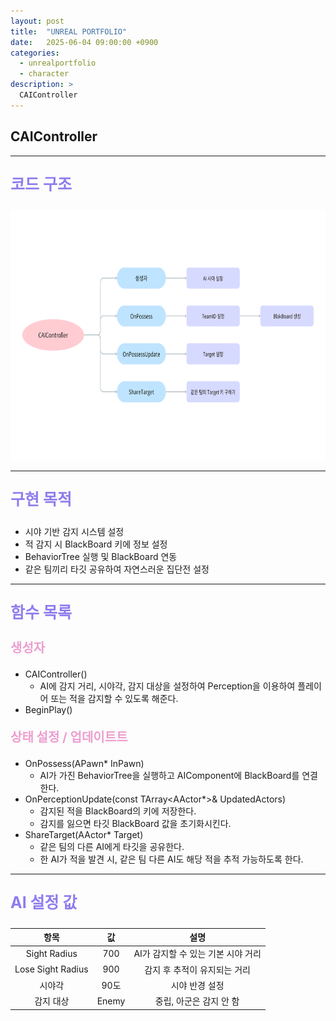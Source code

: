 ```yaml
---
layout: post
title:  "UNREAL PORTFOLIO"
date:   2025-06-04 09:00:00 +0900
categories:
  - unrealportfolio
  - character
description: >
  CAIController
---
```

## CAIController

---

<p style = "color:#8f7cee; font-size:25px; font-weight:bold">
코드 구조
</p>

<img src = "/assets/img/unrealportfolio/CAIController.png" width = "1500" height = "400">

---

<p style = "color:#8f7cee; font-size:25px; font-weight:bold">
구현 목적
</p>

- 시야 기반 감지 시스템 설정
- 적 감지 시 BlackBoard 키에 정보 설정
- BehaviorTree 실행 및 BlackBoard 연동
- 같은 팀끼리 타깃 공유하여 자연스러운 집단전 설정

---

<p style = "color:#8f7cee; font-size:25px; font-weight:bold">
함수 목록
</p>

<p style = "color:#ed9ece; font-size:20px; font-weight:bold">
생성자
</p>

- CAIController()
  - AI에 감지 거리, 시야각, 감지 대상을 설정하여 Perception을 이용하여 플레이어 또는 적을 감지할 수 있도록 해준다.
- BeginPlay()

<p style = "color:#ed9ece; font-size:20px; font-weight:bold">
상태 설정 / 업데이트트
</p>

- OnPossess(APawn* InPawn)
  - AI가 가진 BehaviorTree을 실행하고 AIComponent에 BlackBoard를 연결한다.
- OnPerceptionUpdate(const TArray<AActor*>& UpdatedActors)
  - 감지된 적을 BlackBoard의 키에 저장한다.
  - 감지를 잃으면 타깃 BlackBoard 값을 초기화시킨다.
- ShareTarget(AActor* Target)
  - 같은 팀의 다른 AI에게 타깃을 공유한다.
  - 한 AI가 적을 발견 시, 같은 팀 다른 AI도 해당 적을 추적 가능하도록 한다.

---

<p style = "color:#8f7cee; font-size:25px; font-weight:bold">
AI 설정 값
</p>

| 항목 | 값 | 설명 |
|:-------:|:------:|:------:|
| Sight Radius | 700 | AI가 감지할 수 있는 기본 시야 거리 |
| Lose Sight Radius | 900 | 감지 후 추적이 유지되는 거리 |
| 시야각 | 90도 | 시야 반경 설정 |
| 감지 대상 | Enemy | 중립, 아군은 감지 안 함 |
